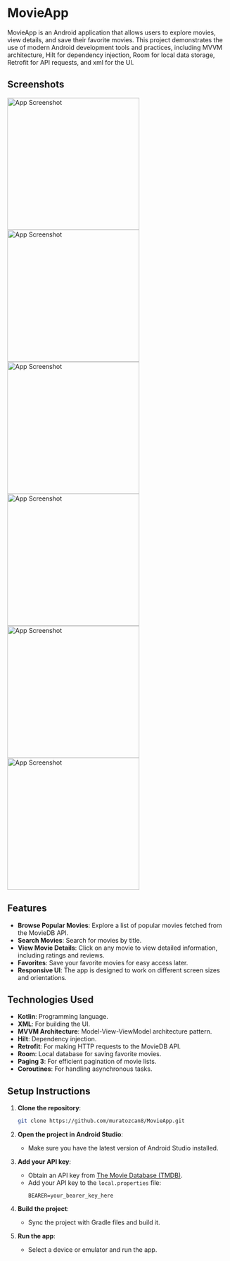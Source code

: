 # MovieApp

MovieApp is an Android application that allows users to explore movies, view details, and save their favorite movies. This project demonstrates the use of modern Android development tools and practices, including MVVM architecture, Hilt for dependency injection, Room for local data storage, Retrofit for API requests, and xml for the UI.

## Screenshots
<img src="https://github.com/user-attachments/assets/7185ad53-020c-4494-b5f1-052f99145bd1" alt="App Screenshot" width="300"/>
<img src="https://github.com/user-attachments/assets/a683ab7a-764a-4d97-8241-7548cf898a9d" alt="App Screenshot" width="300"/>
<img src="https://github.com/user-attachments/assets/07170277-88d2-440b-aa71-b35b091e208d" alt="App Screenshot" width="300"/>
<img src="https://github.com/user-attachments/assets/a24b2c45-3fba-4222-8da7-38c24fb229ec" alt="App Screenshot" width="300"/>
<img src="https://github.com/user-attachments/assets/ae67ea1d-07c9-4763-9529-fc4e5c1ca4a5" alt="App Screenshot" width="300"/>
<img src="https://github.com/user-attachments/assets/bc26f296-58bf-4f5a-8bd2-35a2dc4afda2" alt="App Screenshot" width="300"/>


## Features

- **Browse Popular Movies**: Explore a list of popular movies fetched from the MovieDB API.
- **Search Movies**: Search for movies by title.
- **View Movie Details**: Click on any movie to view detailed information, including ratings and reviews.
- **Favorites**: Save your favorite movies for easy access later.
- **Responsive UI**: The app is designed to work on different screen sizes and orientations.

## Technologies Used

- **Kotlin**: Programming language.
- **XML**: For building the UI.
- **MVVM Architecture**: Model-View-ViewModel architecture pattern.
- **Hilt**: Dependency injection.
- **Retrofit**: For making HTTP requests to the MovieDB API.
- **Room**: Local database for saving favorite movies.
- **Paging 3**: For efficient pagination of movie lists.
- **Coroutines**: For handling asynchronous tasks.

## Setup Instructions

1. **Clone the repository**:
    ```bash
    git clone https://github.com/muratozcan8/MovieApp.git
    ```

2. **Open the project in Android Studio**:
   - Make sure you have the latest version of Android Studio installed.

3. **Add your API key**:
   - Obtain an API key from [The Movie Database (TMDB)](https://www.themoviedb.org/documentation/api).
   - Add your API key to the `local.properties` file:
     ```
     BEARER=your_bearer_key_here
     ```

4. **Build the project**:
   - Sync the project with Gradle files and build it.

5. **Run the app**:
   - Select a device or emulator and run the app.

